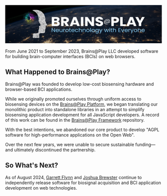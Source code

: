 <img src="/assets/hero-min.png">

From June 2021 to September 2023, Brains@Play LLC developed software for building brain-computer interfaces (BCIs) on web browsers.

## What Happened to Brains@Play?
Brains@Play was founded to develop low-cost biosensing hardware and browser-based BCI applications.

While we originally promoted ourselves through uniform access to biosensing devices on the [Brains@Play Platform](https://github.com/brainsatplay/platform), we began translating our monolithic product into standalone libraries in an attempt to simplify biosensing application development for all JavaScript developers. A record of this work can be found in the [Brains@Play Framework](https://github.com/brainsatplay/brainsatplay) repository.

With the best intentions, we abandoned our core product to develop "AGPL software for high-performance  applications on the Open Web".

Over the next few years, we were unable to secure sustainable funding—and ultimately discontinued the partnership.

## So What's Next?
As of August 2024, [Garrett Flynn](https://github.com/garrettmflynn) and [Joshua Brewster](https://github.com/joshbrew) continue to independently release software for biosignal acquisition and BCI application development on web technologies.

<!-- Data Processing-->
[brainsatplay]: https://github.com/brainsatplay/brainsatplay
[brainsatplay-status]: https://img.shields.io/npm/v/brainsatplay.svg

[hightime]: https://github.com/brainsatplay/hightime
[hightime-status]: https://img.shields.io/npm/v/hightime.svg
[ssvep]: https://github.com/brainsatplay/ssvep
[ssvep-status]: https://img.shields.io/npm/v/ssvep.svg
[potentials]: https://github.com/brainsatplay/potentials
[potentials-status]: https://img.shields.io/npm/v/potentials.svg

<!-- Data Acquisition-->
[datastreams-api]: https://github.com/brainsatplay/datastreams-api
[datastreams-api-status]: https://img.shields.io/npm/v/datastreams-api.svg

<!-- Data Management-->
[brainsatplay-data]: https://github.com/brainsatplay/brainsatplay-data
[brainsatplay-data-status]: https://img.shields.io/npm/v/brainsatplay-data.svg

[brainsatplay-storage]: https://github.com/brainsatplay/brainsatplay-storage
[brainsatplay-storage-status]: https://img.shields.io/npm/v/brainsatplay-storage.svg

[webnwb]: https://github.com/brainsatplay/webnwb
[webnwb-status]: https://img.shields.io/npm/v/webnwb.svg

<!-- User Interface -->
[brainsatplay-ui]: https://github.com/brainsatplay/brainsatplay-ui
[brainsatplay-ui-status]: https://img.shields.io/npm/v/brainsatplay-ui

[visualscript]: https://github.com/brainsatplay/visualscript
[visualscript-status]: https://img.shields.io/npm/v/visualscript

[accessify]: https://github.com/brainsatplay/accessify
[accessify-status]: https://img.shields.io/npm/v/accessify

<!-- Networking -->
[brainsatplay]: https://github.com/brainsatplay/brainsatplay
[liveserver-frontend-status]: https://img.shields.io/npm/v/liveserver-frontend
[liveserver-backend-status]: https://img.shields.io/npm/v/liveserver-backend

<!-- Hardware -->
[hegduino]: https://github.com/moothyknight/HEG_ESP32_Delobotomizer

[nRF52 Biosensing Boards
]: https://github.com/moothyknight/HEG_ESP32_Delobotomizer
